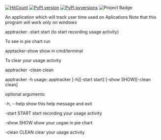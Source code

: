 
[![HitCount](http://hits.dwyl.io/manojpawarsj12/Pyapplicationtracker.svg)](http://hits.dwyl.io/manojpawarsj12/Pyapplicationtracker)  [![PyPI version](https://badge.fury.io/py/apptracker.svg)](https://badge.fury.io/py/apptracker)  [![PyPI pyversions](https://img.shields.io/pypi/pyversions/ansicolortags.svg)](https://pypi.python.org/pypi/ansicolortags/)  <img src="https://ci.appveyor.com/api/projects/status/32r7s2skrgm9ubva?svg=true&passingText=master%20-%20OK" alt="Project Badge">



An application which will track user time used on Aplications
Note that this program will work only on windows

apptracker -start start (to start recording usage activity)

To see in pie chart run

apptacker-show show in cmd/terminal

To clear your usage activity

apptracker -clean clean

apptracker -h
usage: apptracker [-h][-start start] [-show SHOW][-clean clean]

optional arguments:

-h, --help show this help message and exit

-start START start recording your usage activity

-show SHOW show your usgae in pie chart

-clean CLEAN clear your usage activity
